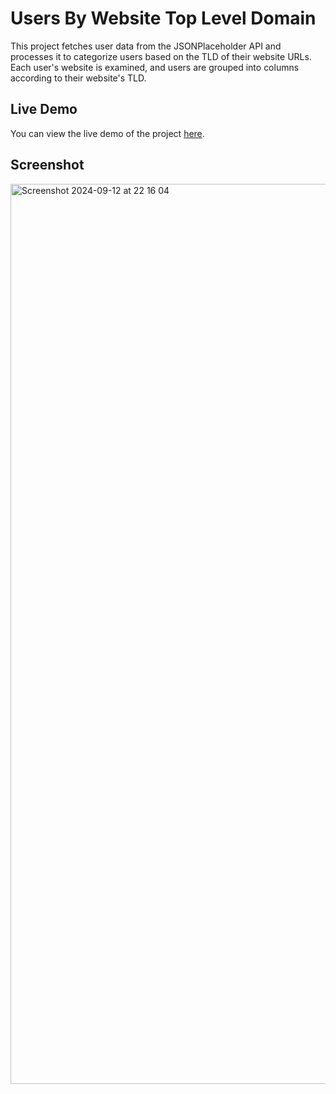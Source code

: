 # Users By Website Top Level Domain

This project fetches user data from the JSONPlaceholder API and processes it to categorize users based on the TLD of their website URLs. Each user's website is examined, and users are grouped into columns according to their website's TLD.

## Live Demo

You can view the live demo of the project [here](https://tldprojectknauf.web.app/).

## Screenshot

<img width="1440" alt="Screenshot 2024-09-12 at 22 16 04" src="https://github.com/user-attachments/assets/102eba5f-ad62-4e15-9cb7-a40ef4a9d6ed">
